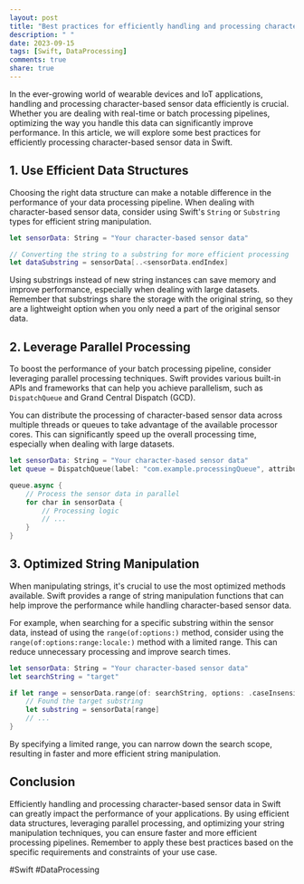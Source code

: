 ```yaml
---
layout: post
title: "Best practices for efficiently handling and processing character-based sensor data, such as text input from wearable devices or IoT applications, in real-time or batch processing pipelines in Swift"
description: " "
date: 2023-09-15
tags: [Swift, DataProcessing]
comments: true
share: true
---
```


In the ever-growing world of wearable devices and IoT applications, handling and processing character-based sensor data efficiently is crucial. Whether you are dealing with real-time or batch processing pipelines, optimizing the way you handle this data can significantly improve performance. In this article, we will explore some best practices for efficiently processing character-based sensor data in Swift.

## 1. Use Efficient Data Structures

Choosing the right data structure can make a notable difference in the performance of your data processing pipeline. When dealing with character-based sensor data, consider using Swift's `String` or `Substring` types for efficient string manipulation.

```swift
let sensorData: String = "Your character-based sensor data"

// Converting the string to a substring for more efficient processing
let dataSubstring = sensorData[..<sensorData.endIndex]
```

Using substrings instead of new string instances can save memory and improve performance, especially when dealing with large datasets. Remember that substrings share the storage with the original string, so they are a lightweight option when you only need a part of the original sensor data.

## 2. Leverage Parallel Processing

To boost the performance of your batch processing pipeline, consider leveraging parallel processing techniques. Swift provides various built-in APIs and frameworks that can help you achieve parallelism, such as `DispatchQueue` and Grand Central Dispatch (GCD).

You can distribute the processing of character-based sensor data across multiple threads or queues to take advantage of the available processor cores. This can significantly speed up the overall processing time, especially when dealing with large datasets.

```swift
let sensorData: String = "Your character-based sensor data"
let queue = DispatchQueue(label: "com.example.processingQueue", attributes: .concurrent)

queue.async {
    // Process the sensor data in parallel
    for char in sensorData {
        // Processing logic
        // ...
    }
}
```

## 3. Optimized String Manipulation

When manipulating strings, it's crucial to use the most optimized methods available. Swift provides a range of string manipulation functions that can help improve the performance while handling character-based sensor data.

For example, when searching for a specific substring within the sensor data, instead of using the `range(of:options:)` method, consider using the `range(of:options:range:locale:)` method with a limited range. This can reduce unnecessary processing and improve search times.

```swift
let sensorData: String = "Your character-based sensor data"
let searchString = "target"

if let range = sensorData.range(of: searchString, options: .caseInsensitive, range: sensorData.startIndex..<sensorData.endIndex) {
    // Found the target substring
    let substring = sensorData[range]
    // ...
}
```

By specifying a limited range, you can narrow down the search scope, resulting in faster and more efficient string manipulation.

## Conclusion

Efficiently handling and processing character-based sensor data in Swift can greatly impact the performance of your applications. By using efficient data structures, leveraging parallel processing, and optimizing your string manipulation techniques, you can ensure faster and more efficient processing pipelines. Remember to apply these best practices based on the specific requirements and constraints of your use case.

#Swift #DataProcessing